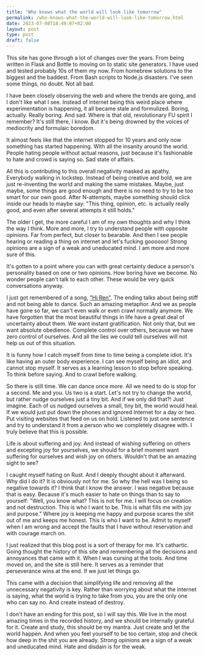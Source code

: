 ```yaml
---
title: "Who knows what the world will look like tomorrow"
permalink: /who-knows-what-the-world-will-look-like-tomorrow.html
date: 2023-07-08T18:49:07+02:00
layout: post
type: post
draft: false
---
```


This site has gone through a lot of changes over the years. From being written
in Flask and Bottle to moving on to static site generators. I have used and
tested probably 10s of them my now. From homebrew solutions to the biggest and
the baddest. From Bash scripts to Node.js disasters. I've seen some things, no
doubt. Not all bad.

I have been closely observing the web and where the trends are going, and I
don't like what I see. Instead of internet being this weird place where
experimentation is happening, it all became stale and formulized. Boring,
actually. Really boring. And sad. Where is that old, revolutionary FU spirit I
remember? It's still there, I know. But it's being drowned by the voices of
mediocrity and formulaic boredom.

It almost feels like that the internet stopped for 10 years and only now
something has started happening. With all the insanity around the world. People
hating people without actual reasons, just because it's fashionable to hate and
crowd is saying so. Sad state of affairs.

All this is contributing to this overall negativity masked as apathy. Everybody
walking in lockstep. Instead of being creative and bold, we are just
re-inventing the world and making the same mistakes. Maybe, just maybe, some
things are good enough and there is no need to try to be too smart for our own
good. After N-attempts, maybe something should click inside our heads to maybe
say: "This thing, opinion, etc. is actually really good, and even after several
attempts it still holds."

The older I get, the more careful I am of my own thoughts and why I think the
way I think. More and more, I try to understand people with opposite
opinions. Far from perfect, but closer to bearable. And then I see people
hearing or reading a thing on internet and let's fucking goooooo! Strong
opinions are a sign of a weak and uneducated mind. I am more and more sure of
this.

It's gotten to a point where you can with great certainty deduce a person's
personality based on one or two opinions. How boring have we become. No wonder
people can't talk to each other. These would be very quick conversations anyway.

I just got remembered of a song, ["Hi
Ren"](https://www.youtube.com/watch?v=s_nc1IVoMxc). The ending talks about being
stiff and not being able to dance. Such an amazing metaphor. And we as people
have gone so far, we can't even walk or even crawl normally anymore. We have
forgotten that the most beautiful things in life have a great deal of
uncertainty about them. We want instant gratification. Not only that, but we
want absolute obedience. Complete control over others, because we have zero
control of ourselves. And all the lies we could tell ourselves will not help us
out of this situation.

It is funny how I catch myself from time to time being a complete idiot. It's
like having an outer body experience. I can see myself being an idiot, and
cannot stop myself. It serves as a learning lesson to stop before speaking. To
think before saying. And to crawl before walking.

So there is still time. We can dance once more. All we need to do is stop for a
second. Me and you. Us two is a start. Let's not try to change the world, but
rather nudge ourselves just a tiny bit. And if we only did that?! Just
imagine. Each of us nudged ourselves a small, tiny bit, the world would heal. If
we would just put down the phones and ignored Internet for a day or two. Put
visiting websites that feed on us on hold. Listened to just one sentence and try
to understand it from a person who we completely disagree with. I truly believe
that this is possible.

Life is about suffering and joy. And instead of wishing suffering on others and
excepting joy for yourselves, we should for a brief moment want suffering for
ourselves and wish joy on others. Wouldn't that be an amazing sight to see?

I caught myself hating on Rust. And I deeply thought about it afterward. Why did
I do it? It is obviously not for me. So why the hell was I being so negative
towards it? I think that I know the answer. I was negative because that is
easy. Because it's much easier to hate on things than to say to yourself: "Well,
you know what? This is not for me. I will focus on creation and not
destruction. This is who I want to be. This is what fills me with joy and
purpose." Where joy is keeping me happy and purpose scares the shit out of me
and keeps me honest. This is who I want to be. Admit to myself when I am wrong
and accept the faults that I have without reservation and with courage march on.

I just realized that this blog post is a sort of therapy for me. It's
cathartic. Going thought the history of this site and remembering all the
decisions and annoyances that came with it. When I was cursing at the tools. And
time moved on, and the site is still here. It serves as a reminder that
perseverance wins at the end. If we just let things go.

This came with a decision that simplifying life and removing all the unnecessary
negativity is key. Rather than worrying about what the internet is saying, what
the world is trying to take from you, you are the only one who can say no. And
create instead of destroy.

I don't have an ending for this post, so I will say this. We live in the most
amazing times in the recorded history, and we should be internally grateful for
it. Create and study, this should be my mantra. Just create and let the world
happen. And when you feel yourself to be too certain, stop and check how deep in the
shit you are already. Strong opinions are a sign of a weak and uneducated
mind. Hate and disdain is for the weak.
